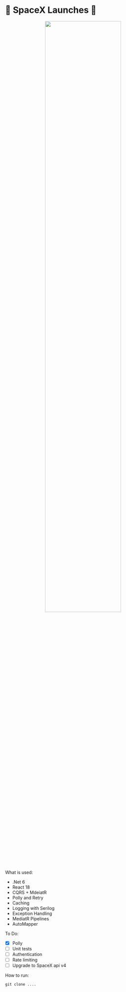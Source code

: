 # 🚀 SpaceX Launches 🚀
   
 <p align="center"><img width=70% src="https://user-images.githubusercontent.com/9815699/234944855-791fde8a-07cc-4876-9c9b-1fe06e59f6de.png"></p>

What is used:
- .Net 6
- React 18
- CQRS + MdeiatR
- Polly and Retry
- Caching
- Logging with Serilog
- Exception Handling
- MediatR Pipelines
- AutoMapper

To Do:
- [x] Polly
- [ ] Unit tests
- [ ] Authentication
- [ ] Rate limiting
- [ ] Upgrade to SpaceX api v4

How to run:

```
git clone ....
```
